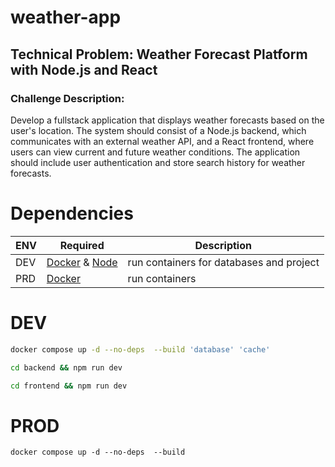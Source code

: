 # weather-app

## Technical Problem: Weather Forecast Platform with Node.js and React

### Challenge Description:
Develop a fullstack application that displays weather forecasts based on the user's location. The
system should consist of a Node.js backend, which communicates with an external weather API, and a React frontend, where
users can view current and future weather conditions. The application should include user authentication and store search
history for weather forecasts.

# Dependencies

| ENV | Required | Description |
|----------|---------|-------------|
| DEV | [Docker](https://www.docker.com/products/docker-desktop/) & [Node](https://nodejs.org/en/download)  | run containers for databases and project |
| PRD | [Docker](https://www.docker.com/products/docker-desktop/) | run containers |

# DEV

```sh
docker compose up -d --no-deps  --build 'database' 'cache'
```
```sh
cd backend && npm run dev
```
```sh
cd frontend && npm run dev
```

# PROD

```PRD NEED FIX routes and BD connections
docker compose up -d --no-deps  --build
```

